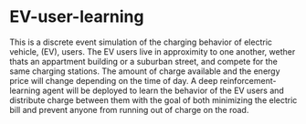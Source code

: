 # EV-user-learning
This is a discrete event simulation of the charging behavior of electric vehicle, (EV), users.
The EV users live in approximity to one another, wether thats an appartment building or a suburban street, and compete for the same charging stations. The amount of charge available and the energy price will change depending on the time of day. A deep reinforcement-learning agent will be deployed to learn the behavior of the EV users and distribute charge between them with the goal of both minimizing the electric bill and prevent anyone from running out of charge on the road. 
